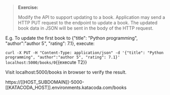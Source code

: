 > **Exercise:**
>
> Modify the API to support updating to a book.
> Application may send a HTTP PUT request to the endpoint to update a book. 
> The updated book data in JSON will be sent in the body of the HTTP request.


E.g. To update the first book to {"title": "Python programming", "author":"author 5", "rating": 7.1}, execute:

`curl -X PUT -H "Content-Type: application/json" -d '{"title": "Python programming", "author":"author 5", "rating": 7.1}' localhost:5000/books/0`{{execute T2}}

Visit localhost:5000/books in browser to verify the result.

https://[[HOST_SUBDOMAIN]]-5000-[[KATACODA_HOST]].environments.katacoda.com/books 
	
	